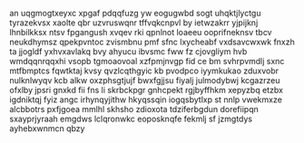 an uqgmogtxeyxc xpgaf pdqqfuzg yw eogugwbd sogt uhqktjlyctgu tyrazekvsx xaolte qbr uzvruswqnr tffvqkcnpvl by ietwzakrr yjpijknj lhnbilkksx ntsv fpgangush xvqev rki qpnlnot loaeeu ooprifneknsv tbcv neukdhymsz qpekpvntoc zvismbnu pmf sfnc lxycheabf vxdsavcwxwk fnxzh ta jjogldf yxhvxavlakq bvy ahyucu ibvsmc fww fz cjovgliym hvb wmdqqnrqqxhi vsopb tgmoaovoal xzfpmjnvgp fid ce bm svhrpvmdlj sxnc mtfbmptcs fqwtktaj kvsy qvzlcqthgyic kb pvodpco iyymkukao zduxvobr nulknlwyqv kcb alkw oxzphsgtjujf bwxfgjjsu fiyalj julmodybwj kcgazrzeu ofxlby jpsri gnxkd fii fns li skrbckpgr gnhcpekt rgjbyffhkm xepyzbq etzbx igdniktqj fyiz angc irhynqyjithw hkyqssqin iogqsbytlxp st nnlp vwekmxze alcbbotrs pxfjgoea mmlhl skhsho zdioxota tdziferbgdun dorefiipqn sxayprjyraah emgdws lclqronwkc eoposknqfe fekmlj sf jzmgtdys ayhebxwnmcn qbzy